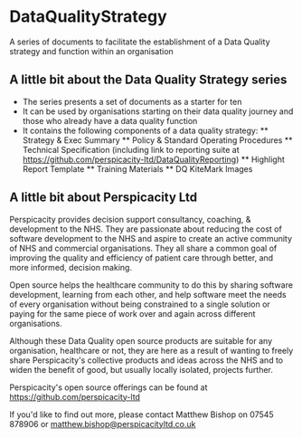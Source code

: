 # DataQualityStrategy
A series of documents to facilitate the establishment of a Data Quality strategy and function within an organisation

## A little bit about the Data Quality Strategy series
* The series presents a set of documents as a starter for ten
* It can be used by organisations starting on their data quality journey and those who already have a data quality function
* It contains the following components of a data quality strategy:
** Strategy & Exec Summary
** Policy & Standard Operating Procedures
** Technical Specification (including link to reporting suite at https://github.com/perspicacity-ltd/DataQualityReporting)
** Highlight Report Template
** Training Materials
** DQ KiteMark Images

## A little bit about Perspicacity Ltd
Perspicacity provides decision support consultancy, coaching, & development to the NHS. They are passionate about reducing the cost of software development to the NHS and aspire to create an active community of NHS and commercial organisations. They all share a common goal of improving the quality and efficiency of patient care through better, and more informed, decision making.

Open source helps the healthcare community to do this by sharing software development, learning from each other, and help software meet the needs of every organisation without being constrained to a single solution or paying for the same piece of work over and again across different organisations.

Although these Data Quality open source products are suitable for any organisation, healthcare or not, they are here as a result of wanting to freely share Perspicacity's collective products and ideas across the NHS and to widen the benefit of good, but usually locally isolated, projects further.

Perspicacity's open source offerings can be found at https://github.com/perspicacity-ltd

If you'd like to find out more, please contact Matthew Bishop on 07545 878906 or matthew.bishop@perspicacityltd.co.uk

